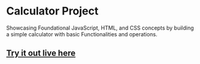 # Calculator Project
Showcasing Foundational JavaScript, HTML, and CSS concepts by building a simple calculator with basic Functionalities and operations.

## [Try it out live here](https://agile-learning-institute.github.io/member-moses-calculator-project/)
